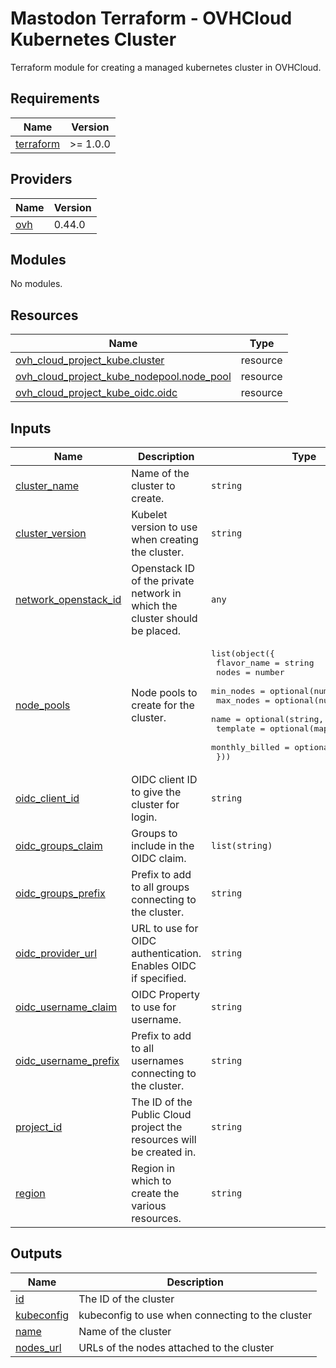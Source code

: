 # Mastodon Terraform - OVHCloud Kubernetes Cluster

Terraform module for creating a managed kubernetes cluster in OVHCloud.

## Requirements

| Name | Version |
|------|---------|
| <a name="requirement_terraform"></a> [terraform](#requirement\_terraform) | >= 1.0.0 |

## Providers

| Name | Version |
|------|---------|
| <a name="provider_ovh"></a> [ovh](#provider\_ovh) | 0.44.0 |

## Modules

No modules.

## Resources

| Name | Type |
|------|------|
| [ovh_cloud_project_kube.cluster](https://registry.terraform.io/providers/ovh/ovh/latest/docs/resources/cloud_project_kube) | resource |
| [ovh_cloud_project_kube_nodepool.node_pool](https://registry.terraform.io/providers/ovh/ovh/latest/docs/resources/cloud_project_kube_nodepool) | resource |
| [ovh_cloud_project_kube_oidc.oidc](https://registry.terraform.io/providers/ovh/ovh/latest/docs/resources/cloud_project_kube_oidc) | resource |

## Inputs

| Name | Description | Type | Default | Required |
|------|-------------|------|---------|:--------:|
| <a name="input_cluster_name"></a> [cluster\_name](#input\_cluster\_name) | Name of the cluster to create. | `string` | n/a | yes |
| <a name="input_cluster_version"></a> [cluster\_version](#input\_cluster\_version) | Kubelet version to use when creating the cluster. | `string` | n/a | yes |
| <a name="input_network_openstack_id"></a> [network\_openstack\_id](#input\_network\_openstack\_id) | Openstack ID of the private network in which the cluster should be placed. | `any` | n/a | yes |
| <a name="input_node_pools"></a> [node\_pools](#input\_node\_pools) | Node pools to create for the cluster. | <pre>list(object({<br>    flavor_name    = string<br>    nodes          = number<br>    min_nodes      = optional(number, 0)<br>    max_nodes      = optional(number, 0)<br>    name           = optional(string, "")<br>    template       = optional(map(any), {})<br>    monthly_billed = optional(bool, false)<br>  }))</pre> | n/a | yes |
| <a name="input_oidc_client_id"></a> [oidc\_client\_id](#input\_oidc\_client\_id) | OIDC client ID to give the cluster for login. | `string` | `""` | no |
| <a name="input_oidc_groups_claim"></a> [oidc\_groups\_claim](#input\_oidc\_groups\_claim) | Groups to include in the OIDC claim. | `list(string)` | `[]` | no |
| <a name="input_oidc_groups_prefix"></a> [oidc\_groups\_prefix](#input\_oidc\_groups\_prefix) | Prefix to add to all groups connecting to the cluster. | `string` | `""` | no |
| <a name="input_oidc_provider_url"></a> [oidc\_provider\_url](#input\_oidc\_provider\_url) | URL to use for OIDC authentication. Enables OIDC if specified. | `string` | `""` | no |
| <a name="input_oidc_username_claim"></a> [oidc\_username\_claim](#input\_oidc\_username\_claim) | OIDC Property to use for username. | `string` | `""` | no |
| <a name="input_oidc_username_prefix"></a> [oidc\_username\_prefix](#input\_oidc\_username\_prefix) | Prefix to add to all usernames connecting to the cluster. | `string` | `""` | no |
| <a name="input_project_id"></a> [project\_id](#input\_project\_id) | The ID of the Public Cloud project the resources will be created in. | `string` | n/a | yes |
| <a name="input_region"></a> [region](#input\_region) | Region in which to create the various resources. | `string` | `"DE1"` | no |

## Outputs

| Name | Description |
|------|-------------|
| <a name="output_id"></a> [id](#output\_id) | The ID of the cluster |
| <a name="output_kubeconfig"></a> [kubeconfig](#output\_kubeconfig) | kubeconfig to use when connecting to the cluster |
| <a name="output_name"></a> [name](#output\_name) | Name of the cluster |
| <a name="output_nodes_url"></a> [nodes\_url](#output\_nodes\_url) | URLs of the nodes attached to the cluster |
